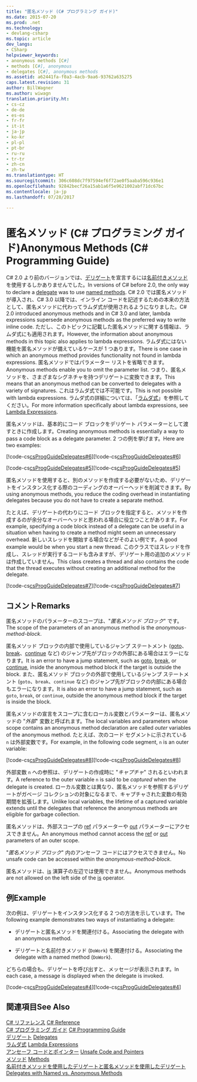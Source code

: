 ```yaml
---
title: "匿名メソッド (C# プログラミング ガイド)"
ms.date: 2015-07-20
ms.prod: .net
ms.technology:
- devlang-csharp
ms.topic: article
dev_langs:
- CSharp
helpviewer_keywords:
- anonymous methods [C#]
- methods [C#], anonymous
- delegates [C#], anonymous methods
ms.assetid: a62441fa-f0a3-4acb-9aa6-93762a635275
caps.latest.revision: 31
author: BillWagner
ms.author: wiwagn
translation.priority.ht:
- cs-cz
- de-de
- es-es
- fr-fr
- it-it
- ja-jp
- ko-kr
- pl-pl
- pt-br
- ru-ru
- tr-tr
- zh-cn
- zh-tw
ms.translationtype: HT
ms.sourcegitcommit: 306c608dc7f97594ef6f72ae0f5aaba596c936e1
ms.openlocfilehash: 92842becf26a15ab1a6f5e9621002abf71dc67bc
ms.contentlocale: ja-jp
ms.lasthandoff: 07/28/2017

---
```

# <a name="anonymous-methods-c-programming-guide"></a><span data-ttu-id="34738-102">匿名メソッド (C# プログラミング ガイド)</span><span class="sxs-lookup"><span data-stu-id="34738-102">Anonymous Methods (C# Programming Guide)</span></span>
<span data-ttu-id="34738-103">C# 2.0 より前のバージョンでは、[デリゲート](../../../csharp/language-reference/keywords/delegate.md)を宣言するには[名前付きメソッド](../../../csharp/programming-guide/delegates/delegates-with-named-vs-anonymous-methods.md)を使用するしかありませんでした。</span><span class="sxs-lookup"><span data-stu-id="34738-103">In versions of C# before 2.0, the only way to declare a [delegate](../../../csharp/language-reference/keywords/delegate.md) was to use [named methods](../../../csharp/programming-guide/delegates/delegates-with-named-vs-anonymous-methods.md).</span></span> <span data-ttu-id="34738-104">C# 2.0 では匿名メソッドが導入され、C# 3.0 以降では、インライン コードを記述するための本来の方法として、匿名メソッドに代わってラムダ式が使用されるようになりました。</span><span class="sxs-lookup"><span data-stu-id="34738-104">C# 2.0 introduced anonymous methods and in C# 3.0 and later, lambda expressions supersede anonymous methods as the preferred way to write inline code.</span></span> <span data-ttu-id="34738-105">ただし、このトピックに記載した匿名メソッドに関する情報は、ラムダ式にも適用されます。</span><span class="sxs-lookup"><span data-stu-id="34738-105">However, the information about anonymous methods in this topic also applies to lambda expressions.</span></span> <span data-ttu-id="34738-106">ラムダ式にはない機能を匿名メソッドが備えているケースが 1 つあります。</span><span class="sxs-lookup"><span data-stu-id="34738-106">There is one case in which an anonymous method provides functionality not found in lambda expressions.</span></span> <span data-ttu-id="34738-107">匿名メソッドではパラメーター リストを省略できます。</span><span class="sxs-lookup"><span data-stu-id="34738-107">Anonymous methods enable you to omit the parameter list.</span></span> <span data-ttu-id="34738-108">つまり、匿名メソッドを、さまざまなシグネチャを持つデリゲートに変換できます。</span><span class="sxs-lookup"><span data-stu-id="34738-108">This means that an anonymous method can be converted to delegates with a variety of signatures.</span></span> <span data-ttu-id="34738-109">これはラムダ式では不可能です。</span><span class="sxs-lookup"><span data-stu-id="34738-109">This is not possible with lambda expressions.</span></span> <span data-ttu-id="34738-110">ラムダ式の詳細については、「[ラムダ式](../../../csharp/programming-guide/statements-expressions-operators/lambda-expressions.md)」を参照してください。</span><span class="sxs-lookup"><span data-stu-id="34738-110">For more information specifically about lambda expressions, see [Lambda Expressions](../../../csharp/programming-guide/statements-expressions-operators/lambda-expressions.md).</span></span>  
  
 <span data-ttu-id="34738-111">匿名メソッドは、基本的にコード ブロックをデリゲート パラメーターとして渡すときに作成します。</span><span class="sxs-lookup"><span data-stu-id="34738-111">Creating anonymous methods is essentially a way to pass a code block as a delegate parameter.</span></span> <span data-ttu-id="34738-112">2 つの例を挙げます。</span><span class="sxs-lookup"><span data-stu-id="34738-112">Here are two examples:</span></span>  
  
 <span data-ttu-id="34738-113">[!code-cs[csProgGuideDelegates#6](../../../csharp/programming-guide/delegates/codesnippet/CSharp/anonymous-methods_1.cs)]</span><span class="sxs-lookup"><span data-stu-id="34738-113">[!code-cs[csProgGuideDelegates#6](../../../csharp/programming-guide/delegates/codesnippet/CSharp/anonymous-methods_1.cs)]</span></span>  
  
 <span data-ttu-id="34738-114">[!code-cs[csProgGuideDelegates#5](../../../csharp/programming-guide/delegates/codesnippet/CSharp/anonymous-methods_2.cs)]</span><span class="sxs-lookup"><span data-stu-id="34738-114">[!code-cs[csProgGuideDelegates#5](../../../csharp/programming-guide/delegates/codesnippet/CSharp/anonymous-methods_2.cs)]</span></span>  
  
 <span data-ttu-id="34738-115">匿名メソッドを使用すると、別のメソッドを作成する必要がないため、デリゲートをインスタンス化する際のコーディングのオーバーヘッドを削減できます。</span><span class="sxs-lookup"><span data-stu-id="34738-115">By using anonymous methods, you reduce the coding overhead in instantiating delegates because you do not have to create a separate method.</span></span>  
  
 <span data-ttu-id="34738-116">たとえば、デリゲートの代わりにコード ブロックを指定すると、メソッドを作成するのが余分なオーバーヘッドと思われる場合に役立つことがあります。</span><span class="sxs-lookup"><span data-stu-id="34738-116">For example, specifying a code block instead of a delegate can be useful in a situation when having to create a method might seem an unnecessary overhead.</span></span> <span data-ttu-id="34738-117">新しいスレッドを開始する場合などがそのよい例です。</span><span class="sxs-lookup"><span data-stu-id="34738-117">A good example would be when you start a new thread.</span></span> <span data-ttu-id="34738-118">このクラスではスレッドを作成し、スレッドが実行するコードも含みますが、デリゲート用の追加のメソッドは作成していません。</span><span class="sxs-lookup"><span data-stu-id="34738-118">This class creates a thread and also contains the code that the thread executes without creating an additional method for the delegate.</span></span>  
  
 <span data-ttu-id="34738-119">[!code-cs[csProgGuideDelegates#7](../../../csharp/programming-guide/delegates/codesnippet/CSharp/anonymous-methods_3.cs)]</span><span class="sxs-lookup"><span data-stu-id="34738-119">[!code-cs[csProgGuideDelegates#7](../../../csharp/programming-guide/delegates/codesnippet/CSharp/anonymous-methods_3.cs)]</span></span>  
  
## <a name="remarks"></a><span data-ttu-id="34738-120">コメント</span><span class="sxs-lookup"><span data-stu-id="34738-120">Remarks</span></span>  
 <span data-ttu-id="34738-121">匿名メソッドのパラメーターのスコープは、"*匿名メソッド ブロック*" です。</span><span class="sxs-lookup"><span data-stu-id="34738-121">The scope of the parameters of an anonymous method is the *anonymous-method-block*.</span></span>  
  
 <span data-ttu-id="34738-122">匿名メソッド ブロックの内部で使用しているジャンプ ステートメント ([goto](../../../csharp/language-reference/keywords/goto.md)、[break](../../../csharp/language-reference/keywords/break.md)、[continue](../../../csharp/language-reference/keywords/continue.md) など) のジャンプ先がブロックの外部にある場合はエラーになります。</span><span class="sxs-lookup"><span data-stu-id="34738-122">It is an error to have a jump statement, such as [goto](../../../csharp/language-reference/keywords/goto.md), [break](../../../csharp/language-reference/keywords/break.md), or [continue](../../../csharp/language-reference/keywords/continue.md), inside the anonymous method block if the target is outside the block.</span></span> <span data-ttu-id="34738-123">また、匿名メソッド ブロックの外部で使用しているジャンプ ステートメント (`goto`、`break`、`continue` など) のジャンプ先がブロックの内部にある場合もエラーになります。</span><span class="sxs-lookup"><span data-stu-id="34738-123">It is also an error to have a jump statement, such as `goto`, `break`, or `continue`, outside the anonymous method block if the target is inside the block.</span></span>  
  
 <span data-ttu-id="34738-124">匿名メソッドの宣言をスコープに含むローカル変数とパラメーターは、匿名メソッドの "*外部*" 変数と呼ばれます。</span><span class="sxs-lookup"><span data-stu-id="34738-124">The local variables and parameters whose scope contains an anonymous method declaration are called *outer* variables of the anonymous method.</span></span> <span data-ttu-id="34738-125">たとえば、次のコード セグメントに示されている `n` は外部変数です。</span><span class="sxs-lookup"><span data-stu-id="34738-125">For example, in the following code segment, `n` is an outer variable:</span></span>  
  
 <span data-ttu-id="34738-126">[!code-cs[csProgGuideDelegates#8](../../../csharp/programming-guide/delegates/codesnippet/CSharp/anonymous-methods_4.cs)]</span><span class="sxs-lookup"><span data-stu-id="34738-126">[!code-cs[csProgGuideDelegates#8](../../../csharp/programming-guide/delegates/codesnippet/CSharp/anonymous-methods_4.cs)]</span></span>  
  
 <span data-ttu-id="34738-127">外部変数 `n` への参照は、デリゲートの作成時に "*キャプチャ*" されるといわれます。</span><span class="sxs-lookup"><span data-stu-id="34738-127">A reference to the outer variable `n` is said to be *captured* when the delegate is created.</span></span> <span data-ttu-id="34738-128">ローカル変数とは異なり、匿名メソッドを参照するデリゲートがガベージ コレクションの対象になるまで、キャプチャされた変数の有効期間を拡張します。</span><span class="sxs-lookup"><span data-stu-id="34738-128">Unlike local variables, the lifetime of a captured variable extends until the delegates that reference the anonymous methods are eligible for garbage collection.</span></span>  
  
 <span data-ttu-id="34738-129">匿名メソッドは、外部スコープの [ref](../../../csharp/language-reference/keywords/ref.md) パラメーターや [out](../../../csharp/language-reference/keywords/out.md) パラメーターにアクセスできません。</span><span class="sxs-lookup"><span data-stu-id="34738-129">An anonymous method cannot access the [ref](../../../csharp/language-reference/keywords/ref.md) or [out](../../../csharp/language-reference/keywords/out.md) parameters of an outer scope.</span></span>  
  
 <span data-ttu-id="34738-130">"*匿名メソッド ブロック*" 内のアンセーフ コードにはアクセスできません。</span><span class="sxs-lookup"><span data-stu-id="34738-130">No unsafe code can be accessed within the *anonymous-method-block*.</span></span>  
  
 <span data-ttu-id="34738-131">匿名メソッドは、[is](../../../csharp/language-reference/keywords/is.md) 演算子の左辺では使用できません。</span><span class="sxs-lookup"><span data-stu-id="34738-131">Anonymous methods are not allowed on the left side of the [is](../../../csharp/language-reference/keywords/is.md) operator.</span></span>  
  
## <a name="example"></a><span data-ttu-id="34738-132">例</span><span class="sxs-lookup"><span data-stu-id="34738-132">Example</span></span>  
 <span data-ttu-id="34738-133">次の例は、デリゲートをインスタンス化する 2 つの方法を示しています。</span><span class="sxs-lookup"><span data-stu-id="34738-133">The following example demonstrates two ways of instantiating a delegate:</span></span>  
  
-   <span data-ttu-id="34738-134">デリゲートと匿名メソッドを関連付ける。</span><span class="sxs-lookup"><span data-stu-id="34738-134">Associating the delegate with an anonymous method.</span></span>  
  
-   <span data-ttu-id="34738-135">デリゲートと名前付きメソッド (`DoWork`) を関連付ける。</span><span class="sxs-lookup"><span data-stu-id="34738-135">Associating the delegate with a named method (`DoWork`).</span></span>  
  
 <span data-ttu-id="34738-136">どちらの場合も、デリゲートを呼び出すと、メッセージが表示されます。</span><span class="sxs-lookup"><span data-stu-id="34738-136">In each case, a message is displayed when the delegate is invoked.</span></span>  
  
 <span data-ttu-id="34738-137">[!code-cs[csProgGuideDelegates#4](../../../csharp/programming-guide/delegates/codesnippet/CSharp/anonymous-methods_5.cs)]</span><span class="sxs-lookup"><span data-stu-id="34738-137">[!code-cs[csProgGuideDelegates#4](../../../csharp/programming-guide/delegates/codesnippet/CSharp/anonymous-methods_5.cs)]</span></span>  
  
## <a name="see-also"></a><span data-ttu-id="34738-138">関連項目</span><span class="sxs-lookup"><span data-stu-id="34738-138">See Also</span></span>  
 <span data-ttu-id="34738-139">[C# リファレンス](../../../csharp/language-reference/index.md) </span><span class="sxs-lookup"><span data-stu-id="34738-139">[C# Reference](../../../csharp/language-reference/index.md) </span></span>  
 <span data-ttu-id="34738-140">[C# プログラミング ガイド](../../../csharp/programming-guide/index.md) </span><span class="sxs-lookup"><span data-stu-id="34738-140">[C# Programming Guide](../../../csharp/programming-guide/index.md) </span></span>  
 <span data-ttu-id="34738-141">[デリゲート](../../../csharp/programming-guide/delegates/index.md) </span><span class="sxs-lookup"><span data-stu-id="34738-141">[Delegates](../../../csharp/programming-guide/delegates/index.md) </span></span>  
 <span data-ttu-id="34738-142">[ラムダ式](../../../csharp/programming-guide/statements-expressions-operators/lambda-expressions.md) </span><span class="sxs-lookup"><span data-stu-id="34738-142">[Lambda Expressions](../../../csharp/programming-guide/statements-expressions-operators/lambda-expressions.md) </span></span>  
 <span data-ttu-id="34738-143">[アンセーフ コードとポインター](../../../csharp/programming-guide/unsafe-code-pointers/index.md) </span><span class="sxs-lookup"><span data-stu-id="34738-143">[Unsafe Code and Pointers](../../../csharp/programming-guide/unsafe-code-pointers/index.md) </span></span>  
 <span data-ttu-id="34738-144">[メソッド](../../../csharp/programming-guide/classes-and-structs/methods.md) </span><span class="sxs-lookup"><span data-stu-id="34738-144">[Methods](../../../csharp/programming-guide/classes-and-structs/methods.md) </span></span>  
 [<span data-ttu-id="34738-145">名前付きメソッドを使用したデリゲートと匿名メソッドを使用したデリゲート</span><span class="sxs-lookup"><span data-stu-id="34738-145">Delegates with Named vs. Anonymous Methods</span></span>](../../../csharp/programming-guide/delegates/delegates-with-named-vs-anonymous-methods.md)


